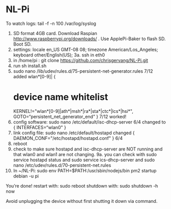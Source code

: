 NL-Pi
=====
To watch logs: tail -f -n 100 /var/log/syslog

1. SD format 4GB card. Download Raspian http://www.raspberrypi.org/downloads/ . Use ApplePi-Baker to flash SD. Boot SD.
2. settings: locale en_US GMT-08 08; timezone American/Los_Angeles; keyboard other/English(US);
3a. ssh in eth0
3. in /home/pi : git clone https://github.com/chrisgervang/NL-Pi.git
4. run sh install.sh
5. sudo nano /lib/udev/rules.d/75-persistent-net-generator.rules 7/12
added wlan*[0-9]| {
     # device name whitelist
     KERNEL!="wlan*[0-9]|ath*|msh*|ra*|sta*|ctc*|lcs*|hsi*", \
     GOTO=“persistent_net_generator_end”
} 7/12 worked!
6. config software: sudo nano /etc/default/isc-dhcp-server 6/4
changed to {
     INTERFACES=“wlan0"
}
7. link config file: sudo nano /etc/default/hostapd
changed {
     DAEMON_CONF="/etc/hostapd/hostapd.conf"
} 6/4
8. reboot
9. check to make sure hostapd and isc-dhcp-server are NOT running and that wlan0 and wlan1 are not changing.
9a. you can check with sudo service hostapd status and sudo service ics-dhcp-server and sudo nano /etc/udev/rules.d/70-persistent-net.rules
10. In ~/NL-Pi: sudo env PATH=$PATH:/usr/sbin/nodejs/bin pm2 startup debian -u pi


You’re done! 
restart with: sudo reboot
shutdown with: sudo shutdown -h now

Avoid unplugging the device without first shutting it down via command.